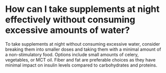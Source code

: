 # How can I take supplements at night effectively without consuming excessive amounts of water?

To take supplements at night without consuming excessive water, consider breaking them into smaller doses and taking them with a minimal amount of a non-stimulatory food. Options include small amounts of celery, vegetables, or MCT oil. Fiber and fat are preferable choices as they have minimal impact on insulin levels compared to carbohydrates and proteins.